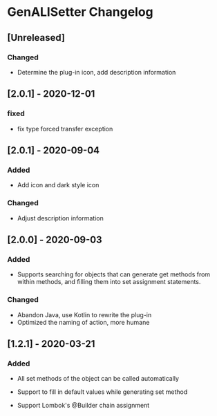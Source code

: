 # GenALlSetter Changelog

## [Unreleased]
### Changed
- Determine the plug-in icon, add description information

## [2.0.1] - 2020-12-01
### fixed
- fix type forced transfer exception

## [2.0.1] - 2020-09-04
### Added
- Add icon and dark style icon
### Changed
- Adjust description information

## [2.0.0] - 2020-09-03
### Added
- Supports searching for objects that can generate get methods from within methods, and filling them into set assignment statements.
### Changed
- Abandon Java, use Kotlin to rewrite the plug-in
- Optimized the naming of action, more humane

## [1.2.1] - 2020-03-21
### Added
- All set methods of the object can be called automatically
- Support to fill in default values ​​while generating set method

- Support Lombok's @Builder chain assignment
